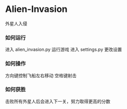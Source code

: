 # Alien-Invasion
外星人入侵

### 如何运行
进入 alien_invasion.py 运行游戏
进入 settings.py 更改设置

### 如何操作
方向键控制飞船左右移动
空格键射击

### 如何获胜
击败所有外星人后会进入下一关，努力取得更高的分数
